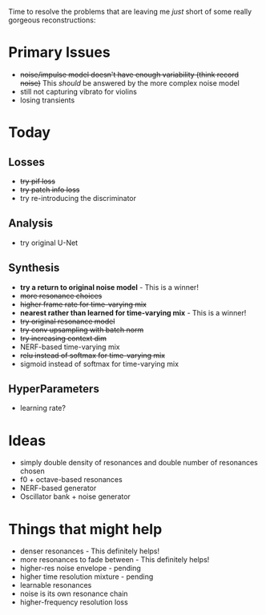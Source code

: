 Time to resolve the problems that are leaving me _just_ short of some really gorgeous reconstructions:

# Primary Issues

- ~~noise/impulse model doesn't have enough variability (think record noise)~~ This _should_ be answered by the more complex noise model
- still not capturing vibrato for violins
- losing transients


# Today

## Losses
- ~~try pif loss~~
- ~~try patch info loss~~
- try re-introducing the discriminator

## Analysis
- try original U-Net

## Synthesis
- **try a return to original noise model** - This is a winner!
- ~~more resonance choices~~
- ~~higher frame rate for time-varying mix~~
- **nearest rather than learned for time-varying mix** - This is a winner!
- ~~try original resonance model~~
- ~~try conv upsampling with batch norm~~
- ~~try increasing context dim~~
- NERF-based time-varying mix
- ~~relu instead of softmax for time-varying mix~~
- sigmoid instead of softmax for time-varying mix

## HyperParameters
- learning rate?


# Ideas

- simply double density of resonances and double number of resonances chosen
- f0 + octave-based resonances
- NERF-based generator
- Oscillator bank + noise generator


# Things that might help
- denser resonances - This definitely helps!
- more resonances to fade between - This definitely helps!
- higher-res noise envelope - pending
- higher time resolution mixture - pending
- learnable resonances
- noise is its own resonance chain
- higher-frequency resolution loss
